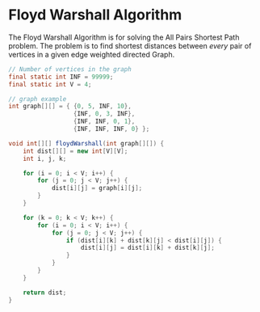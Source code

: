# Floyd Warshall Algorithm 

The Floyd Warshall Algorithm is for solving the All Pairs Shortest Path problem. The problem is to find shortest distances between *every* pair of vertices in a given edge weighted directed Graph.


``` java 
// Number of vertices in the graph
final static int INF = 99999;
final static int V = 4;

// graph example
int graph[][] = { {0, 5, INF, 10},
                  {INF, 0, 3, INF},
                  {INF, INF, 0, 1},
                  {INF, INF, INF, 0} };

void int[][] floydWarshall(int graph[][]) {
    int dist[][] = new int[V][V];
    int i, j, k;

    for (i = 0; i < V; i++) {
        for (j = 0; j < V; j++) {
            dist[i][j] = graph[i][j];
        }
    }

    for (k = 0; k < V; k++) {
        for (i = 0; i < V; i++) {
            for (j = 0; j < V; j++) {
                if (dist[i][k] + dist[k][j] < dist[i][j]) {
                    dist[i][j] = dist[i][k] + dist[k][j];
                }
            }
        }
    }

    return dist; 
}


```
